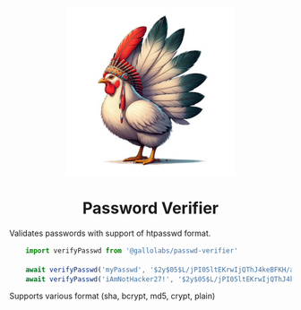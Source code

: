 <p align="center">
    <img height="300" src="https://raw.githubusercontent.com/gallolabs/passwd-verifier/main/logo_w300.jpeg">
  <h1 align="center">Password Verifier</h1>
</p>

Validates passwords with support of htpasswd format.

```javascript
    import verifyPasswd from '@gallolabs/passwd-verifier'

    await verifyPasswd('myPasswd', '$2y$05$L/jPI05ltEKrwIjQThJ4keBFKH/aRDpxY9CaaVWYIZcPu0FXdRO6i') // false
    await verifyPasswd('iAmNotHacker27!', '$2y$05$L/jPI05ltEKrwIjQThJ4keBFKH/aRDpxY9CaaVWYIZcPu0FXdRO6i') // true
```

Supports various format (sha, bcrypt, md5, crypt, plain)